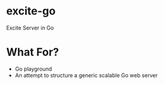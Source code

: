 # excite-go
Excite Server in Go

# What For?
- Go playground
- An attempt to structure a generic scalable Go web server
